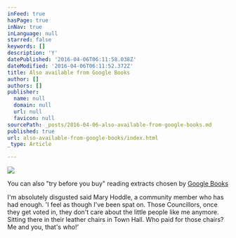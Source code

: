 ```yaml
---
inFeed: true
hasPage: true
inNav: true
inLanguage: null
starred: false
keywords: []
description: 'Y'
datePublished: '2016-04-06T06:11:58.038Z'
dateModified: '2016-04-06T06:11:52.372Z'
title: Also available from Google Books
author: []
authors: []
publisher:
  name: null
  domain: null
  url: null
  favicon: null
sourcePath: _posts/2016-04-06-also-available-from-google-books.md
published: true
url: also-available-from-google-books/index.html
_type: Article

---
```

![](https://the-grid-user-content.s3-us-west-2.amazonaws.com/5db0a2bc-516f-4ed8-8528-f273f556ef2e.jpg)

You can also "try before you buy" reading extracts chosen by [Google Books][0]

I'm absolutely disgusted said Mary Hoddle, a community member who has had enough. 'I feel as though I've been spat on. Those Councillors, once they get voted in, they don't care about the little people like me anymore. Sitting there in their leather chairs in Town Hall. Who paid for those chairs? Me and you, that's who!'

[0]: https://books.google.com.au/books?id=UtUUi5OyR08C&pg=PT3&lpg=PT3&dq=%22plight+of+the+barraya%22&source=bl&ots=_PpR8Gn5TQ&sig=sxbl2z3eXKytbyofBFkg0ikDqcs&hl=en&sa=X&ved=0ahUKEwiMn7inrezLAhXn46YKHV4vAX0Q6AEIIDAB#v=onepage&q=%22plight%20of%20the%20barraya%22&f=false